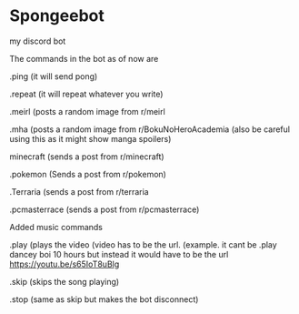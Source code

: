 # Spongeebot
my discord bot



The commands in the bot as of now are

.ping (it will send pong)

.repeat (it will repeat whatever you write)

.meirl (posts a random image from r/meirl

.mha (posts a random image from r/BokuNoHeroAcademia (also be careful using this as it might show manga spoilers)

minecraft (sends a post from r/minecraft)

.pokemon (Sends a post from r/pokemon)

.Terraria (sends a post from r/terraria

.pcmasterrace (sends a post from r/pcmasterrace)

Added music commands

.play (plays the video (video has to be the url. (example. it cant be .play dancey boi 10 hours but instead it would have to be the url https://youtu.be/s65IoT8uBlg 

.skip (skips the song playing)

.stop (same as skip but makes the bot disconnect)
